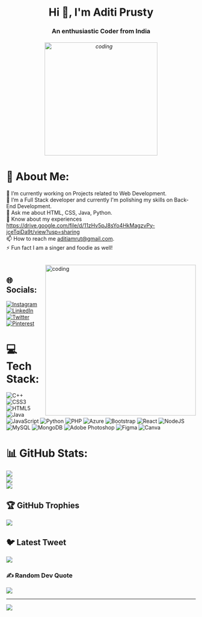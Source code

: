 <h1 align="center">Hi 👋, I'm Aditi Prusty</h1>
<h3 align="center">An enthusiastic Coder from India</h3>
<h6 align="center"><img alt="coding" width="300" src ="https://i.pinimg.com/originals/fa/da/ac/fadaaccbe42be76393b341017b735367.gif"></h6>

# 💫 About Me:
🔭 I’m currently working on Projects related to Web Development.<br>🌱 I’m a Full Stack developer and currently I'm polishing my skills on Back-End Development.<br>💬 Ask me about HTML, CSS, Java, Python.<br>📄 Know about my experiences https://drive.google.com/file/d/11zHv5pJ8sYo4HkMagzvPy-jceTqiDa9t/view?usp=sharing<br>📫 How to reach me aditiamrut@gmail.com.<br>⚡ Fun fact I am a singer and foodie as well!

<br>
<img align="right" alt="coding" width="400" src ="https://i.pinimg.com/originals/c4/95/14/c495143c99f68bd9e5c161882216e9d7.gif">


## 🌐 Socials:
[![Instagram](https://img.shields.io/badge/Instagram-%23E4405F.svg?logo=Instagram&logoColor=white)](https://instagram.com/musicnmuffins) [![LinkedIn](https://img.shields.io/badge/LinkedIn-%230077B5.svg?logo=linkedin&logoColor=white)](https://linkedin.com/in/aditi-prusty-44987822b) [![Twitter](https://img.shields.io/badge/Twitter-%231DA1F2.svg?logo=Twitter&logoColor=white)](https://twitter.com/aditiprusty) [![Pinterest](https://img.shields.io/badge/Pinterest-%23E60023.svg?logo=Pinterest&logoColor=white)](https://pinterest.com/aditiprusty11)

# 💻 Tech Stack:
![C++](https://img.shields.io/badge/c++-%2300599C.svg?style=for-the-badge&logo=c%2B%2B&logoColor=white) ![CSS3](https://img.shields.io/badge/css3-%231572B6.svg?style=for-the-badge&logo=css3&logoColor=white) ![HTML5](https://img.shields.io/badge/html5-%23E34F26.svg?style=for-the-badge&logo=html5&logoColor=white) ![Java](https://img.shields.io/badge/java-%23ED8B00.svg?style=for-the-badge&logo=java&logoColor=white) ![JavaScript](https://img.shields.io/badge/javascript-%23323330.svg?style=for-the-badge&logo=javascript&logoColor=%23F7DF1E) ![Python](https://img.shields.io/badge/python-3670A0?style=for-the-badge&logo=python&logoColor=ffdd54) ![PHP](https://img.shields.io/badge/php-%23777BB4.svg?style=for-the-badge&logo=php&logoColor=white) ![Azure](https://img.shields.io/badge/azure-%230072C6.svg?style=for-the-badge&logo=azure-devops&logoColor=white) ![Bootstrap](https://img.shields.io/badge/bootstrap-%23563D7C.svg?style=for-the-badge&logo=bootstrap&logoColor=white) ![React](https://img.shields.io/badge/react-%2320232a.svg?style=for-the-badge&logo=react&logoColor=%2361DAFB) ![NodeJS](https://img.shields.io/badge/node.js-6DA55F?style=for-the-badge&logo=node.js&logoColor=white) ![MySQL](https://img.shields.io/badge/mysql-%2300f.svg?style=for-the-badge&logo=mysql&logoColor=white) ![MongoDB](https://img.shields.io/badge/MongoDB-%234ea94b.svg?style=for-the-badge&logo=mongodb&logoColor=white) ![Adobe Photoshop](https://img.shields.io/badge/adobephotoshop-%2331A8FF.svg?style=for-the-badge&logo=adobephotoshop&logoColor=white) 	![Figma](https://img.shields.io/badge/figma-%23F24E1E.svg?style=for-the-badge&logo=figma&logoColor=white) ![Canva](https://img.shields.io/badge/Canva-%2300C4CC.svg?style=for-the-badge&logo=Canva&logoColor=white)
# 📊 GitHub Stats:
![](https://github-readme-stats.vercel.app/api?username=aditiprusty&theme=nightowl&hide_border=false&include_all_commits=false&count_private=false)<br/>
![](https://github-readme-streak-stats.herokuapp.com/?user=aditiprusty&theme=nightowl&hide_border=false)<br/>
![](https://github-readme-stats.vercel.app/api/top-langs/?username=aditiprusty&theme=nightowl&hide_border=false&include_all_commits=false&count_private=false&layout=compact)

## 🏆 GitHub Trophies
![](https://github-profile-trophy.vercel.app/?username=aditiprusty&theme=darkhub&no-frame=false&no-bg=false&margin-w=4)

## 🐦 Latest Tweet
[![](https://gtce.itsvg.in/api?username=aditiprusty)](https://github.com/VishwaGauravIn/github-twitter-card-embed)

### ✍️ Random Dev Quote
![](https://quotes-github-readme.vercel.app/api?type=horizontal&theme=radical)

---
[![](https://visitcount.itsvg.in/api?id=aditiprusty&icon=3&color=0)](https://visitcount.itsvg.in)
